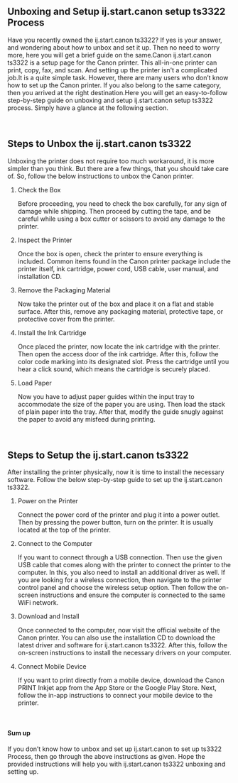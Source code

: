 <h2>Unboxing and Setup ij.start.canon setup ts3322 Process</h2>


<p>Have you recently owned the ij.start.canon ts3322? If yes is your answer, and wondering about how to unbox and set it up. Then no need to worry more, here you will get a brief guide on the same.Canon ij.start.canon ts3322 is a setup page for the Canon printer. This all-in-one printer can print, copy, fax, and scan. And setting up the printer isn't a complicated job.It is a quite simple task. However, there are many users who don’t know how to set up the Canon printer. If you also belong to the same category, then you arrived at the right destination.Here you will get an easy-to-follow step-by-step guide on unboxing and setup ij.start.canon setup ts3322 process. Simply have a glance at the following section.</p>
<br>

<h2>Steps to Unbox the ij.start.canon ts3322</h2>

<p> Unboxing the printer does not require too much workaround, it is more simpler than you think. But there are a few things, that you should take care of. So, follow the below instructions to unbox the Canon printer. </p>

<ol>
<li> Check the Box</li>
<p>Before proceeding, you need to check the box carefully, for any sign of damage while shipping. Then proceed by cutting the tape, and be careful while using a box cutter or scissors to avoid any damage to the printer.</p>

<li>  Inspect the Printer </li>
<p>Once the box is open, check the printer to ensure everything is included. Common items found in the Canon printer package include the printer itself, ink cartridge, power cord, USB cable, user manual, and installation CD.</p>
<li> Remove the Packaging Material </li>
<p>Now take the printer out of the box and place it on a flat and stable surface. After this, remove any packaging material, protective tape, or protective cover from the printer. </p>

<li> Install the Ink Cartridge</li>
<p> Once placed the printer, now locate the ink cartridge with the printer. Then open the access door of the ink cartridge. After this, follow the color code marking into its designated slot. Press the cartridge until you hear a click sound, which means the cartridge is securely placed.</p>

<li>  Load Paper </li>
<p> Now you have to adjust paper guides within the input tray to accommodate the size of the paper you are using. Then load the stack of plain paper into the tray. After that, modify the guide snugly against the paper to avoid any misfeed during printing.</p>

</ol>
<br>


<h2>Steps to Setup the ij.start.canon ts3322</h2>

<p>After installing the printer physically, now it is time to install the necessary software.  Follow the below step-by-step guide to set up the ij.start.canon ts3322. </p>

<ol>
<li> Power on the Printer</li>
<p>Connect the power cord of the printer and plug it into a power outlet. Then by pressing the power button, turn on the printer. It is usually located at the top of the printer.</p>
<li> Connect to the Computer</li>
<p>If you want to connect through a USB connection. Then use the given USB cable that comes along with the printer to connect the printer to the computer. In this, you also need to install an additional driver as well. 
If you are looking for a wireless connection, then navigate to the printer control panel and choose the wireless setup option. Then follow the on-screen instructions and ensure the computer is connected to the same WiFi network.</p>

  
<li> Download and Install </li>
<p>Once connected to the computer, now visit the official website of the Canon printer. You can also use the installation CD to download the latest driver and software for ij.start.canon ts3322. After this, follow the on-screen instructions to install the necessary drivers on your computer.</p>

<li> Connect Mobile Device  </li>
<p>If you want to print directly from a mobile device, download the Canon PRINT Inkjet app from the App Store or the Google Play Store. Next, follow the in-app instructions to connect your mobile device to the printer.</p>

</ol>
<br>

<h4>Sum up</h4>
<p>If you don’t know how to unbox and set up ij.start.canon to set up ts3322 Process, then go through the above instructions as given. Hope the provided instructions will help you with ij.start.canon ts3322 unboxing and setting up.</p>
